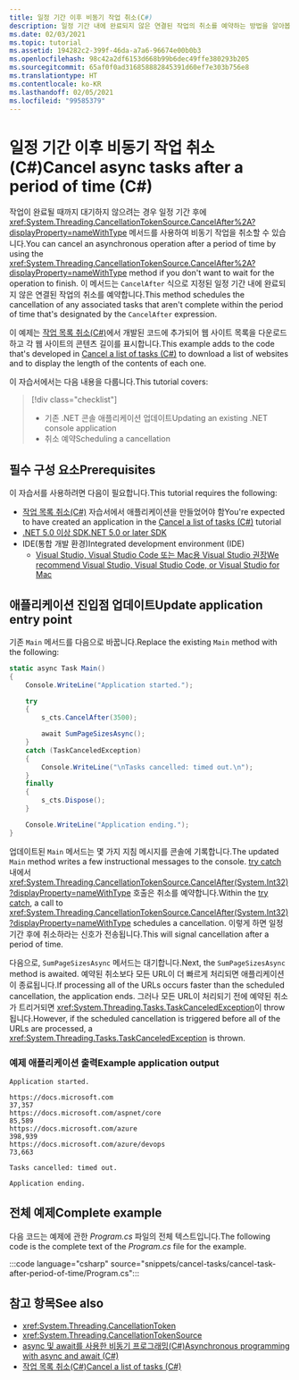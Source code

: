 ```yaml
---
title: 일정 기간 이후 비동기 작업 취소(C#)
description: 일정 기간 내에 완료되지 않은 연결된 작업의 취소를 예약하는 방법을 알아봅니다.
ms.date: 02/03/2021
ms.topic: tutorial
ms.assetid: 194282c2-399f-46da-a7a6-96674e00b0b3
ms.openlocfilehash: 98c42a2df6153d668b99b6dec49ffe380293b205
ms.sourcegitcommit: 65af0f0ad316858882845391d60ef7e303b756e8
ms.translationtype: HT
ms.contentlocale: ko-KR
ms.lasthandoff: 02/05/2021
ms.locfileid: "99585379"
---
```

# <a name="cancel-async-tasks-after-a-period-of-time-c"></a><span data-ttu-id="7e3bc-103">일정 기간 이후 비동기 작업 취소(C#)</span><span class="sxs-lookup"><span data-stu-id="7e3bc-103">Cancel async tasks after a period of time (C#)</span></span>

<span data-ttu-id="7e3bc-104">작업이 완료될 때까지 대기하지 않으려는 경우 일정 기간 후에 <xref:System.Threading.CancellationTokenSource.CancelAfter%2A?displayProperty=nameWithType> 메서드를 사용하여 비동기 작업을 취소할 수 있습니다.</span><span class="sxs-lookup"><span data-stu-id="7e3bc-104">You can cancel an asynchronous operation after a period of time by using the <xref:System.Threading.CancellationTokenSource.CancelAfter%2A?displayProperty=nameWithType> method if you don't want to wait for the operation to finish.</span></span> <span data-ttu-id="7e3bc-105">이 메서드는 `CancelAfter` 식으로 지정된 일정 기간 내에 완료되지 않은 연결된 작업의 취소를 예약합니다.</span><span class="sxs-lookup"><span data-stu-id="7e3bc-105">This method schedules the cancellation of any associated tasks that aren't complete within the period of time that's designated by the `CancelAfter` expression.</span></span>

<span data-ttu-id="7e3bc-106">이 예제는 [작업 목록 취소(C#)](cancel-an-async-task-or-a-list-of-tasks.md)에서 개발된 코드에 추가되어 웹 사이트 목록을 다운로드하고 각 웹 사이트의 콘텐츠 길이를 표시합니다.</span><span class="sxs-lookup"><span data-stu-id="7e3bc-106">This example adds to the code that's developed in [Cancel a list of tasks (C#)](cancel-an-async-task-or-a-list-of-tasks.md) to download a list of websites and to display the length of the contents of each one.</span></span>

<span data-ttu-id="7e3bc-107">이 자습서에서는 다음 내용을 다룹니다.</span><span class="sxs-lookup"><span data-stu-id="7e3bc-107">This tutorial covers:</span></span>

> [!div class="checklist"]
>
> - <span data-ttu-id="7e3bc-108">기존 .NET 콘솔 애플리케이션 업데이트</span><span class="sxs-lookup"><span data-stu-id="7e3bc-108">Updating an existing .NET console application</span></span>
> - <span data-ttu-id="7e3bc-109">취소 예약</span><span class="sxs-lookup"><span data-stu-id="7e3bc-109">Scheduling a cancellation</span></span>

## <a name="prerequisites"></a><span data-ttu-id="7e3bc-110">필수 구성 요소</span><span class="sxs-lookup"><span data-stu-id="7e3bc-110">Prerequisites</span></span>

<span data-ttu-id="7e3bc-111">이 자습서를 사용하려면 다음이 필요합니다.</span><span class="sxs-lookup"><span data-stu-id="7e3bc-111">This tutorial requires the following:</span></span>

- <span data-ttu-id="7e3bc-112">[작업 목록 취소(C#)](cancel-an-async-task-or-a-list-of-tasks.md) 자습서에서 애플리케이션을 만들었어야 함</span><span class="sxs-lookup"><span data-stu-id="7e3bc-112">You're expected to have created an application in the [Cancel a list of tasks (C#)](cancel-an-async-task-or-a-list-of-tasks.md) tutorial</span></span>
- [<span data-ttu-id="7e3bc-113">.NET 5.0 이상 SDK</span><span class="sxs-lookup"><span data-stu-id="7e3bc-113">.NET 5.0 or later SDK</span></span>](https://dotnet.microsoft.com/download/dotnet/5.0)
- <span data-ttu-id="7e3bc-114">IDE(통합 개발 환경)</span><span class="sxs-lookup"><span data-stu-id="7e3bc-114">Integrated development environment (IDE)</span></span>
  - [<span data-ttu-id="7e3bc-115">Visual Studio, Visual Studio Code 또는 Mac용 Visual Studio 권장</span><span class="sxs-lookup"><span data-stu-id="7e3bc-115">We recommend Visual Studio, Visual Studio Code, or Visual Studio for Mac</span></span>](https://visualstudio.microsoft.com)

## <a name="update-application-entry-point"></a><span data-ttu-id="7e3bc-116">애플리케이션 진입점 업데이트</span><span class="sxs-lookup"><span data-stu-id="7e3bc-116">Update application entry point</span></span>

<span data-ttu-id="7e3bc-117">기존 `Main` 메서드를 다음으로 바꿉니다.</span><span class="sxs-lookup"><span data-stu-id="7e3bc-117">Replace the existing `Main` method with the following:</span></span>

```csharp
static async Task Main()
{
    Console.WriteLine("Application started.");

    try
    {
        s_cts.CancelAfter(3500);

        await SumPageSizesAsync();
    }
    catch (TaskCanceledException)
    {
        Console.WriteLine("\nTasks cancelled: timed out.\n");
    }
    finally
    {
        s_cts.Dispose();
    }

    Console.WriteLine("Application ending.");
}
```

<span data-ttu-id="7e3bc-118">업데이트된 `Main` 메서드는 몇 가지 지침 메시지를 콘솔에 기록합니다.</span><span class="sxs-lookup"><span data-stu-id="7e3bc-118">The updated `Main` method writes a few instructional messages to the console.</span></span> <span data-ttu-id="7e3bc-119">[try catch](../../../language-reference/keywords/try-catch.md) 내에서 <xref:System.Threading.CancellationTokenSource.CancelAfter(System.Int32)?displayProperty=nameWithType> 호출은 취소를 예약합니다.</span><span class="sxs-lookup"><span data-stu-id="7e3bc-119">Within the [try catch](../../../language-reference/keywords/try-catch.md), a call to <xref:System.Threading.CancellationTokenSource.CancelAfter(System.Int32)?displayProperty=nameWithType> schedules a cancellation.</span></span> <span data-ttu-id="7e3bc-120">이렇게 하면 일정 기간 후에 취소하라는 신호가 전송됩니다.</span><span class="sxs-lookup"><span data-stu-id="7e3bc-120">This will signal cancellation after a period of time.</span></span>

<span data-ttu-id="7e3bc-121">다음으로, `SumPageSizesAsync` 메서드는 대기합니다.</span><span class="sxs-lookup"><span data-stu-id="7e3bc-121">Next, the `SumPageSizesAsync` method is awaited.</span></span> <span data-ttu-id="7e3bc-122">예약된 취소보다 모든 URL이 더 빠르게 처리되면 애플리케이션이 종료됩니다.</span><span class="sxs-lookup"><span data-stu-id="7e3bc-122">If processing all of the URLs occurs faster than the scheduled cancellation, the application ends.</span></span> <span data-ttu-id="7e3bc-123">그러나 모든 URL이 처리되기 전에 예약된 취소가 트리거되면 <xref:System.Threading.Tasks.TaskCanceledException>이 throw됩니다.</span><span class="sxs-lookup"><span data-stu-id="7e3bc-123">However, if the scheduled cancellation is triggered before all of the URLs are processed, a <xref:System.Threading.Tasks.TaskCanceledException> is thrown.</span></span>

### <a name="example-application-output"></a><span data-ttu-id="7e3bc-124">예제 애플리케이션 출력</span><span class="sxs-lookup"><span data-stu-id="7e3bc-124">Example application output</span></span>

```console
Application started.

https://docs.microsoft.com                                       37,357
https://docs.microsoft.com/aspnet/core                           85,589
https://docs.microsoft.com/azure                                398,939
https://docs.microsoft.com/azure/devops                          73,663

Tasks cancelled: timed out.

Application ending.
```

## <a name="complete-example"></a><span data-ttu-id="7e3bc-125">전체 예제</span><span class="sxs-lookup"><span data-stu-id="7e3bc-125">Complete example</span></span>

<span data-ttu-id="7e3bc-126">다음 코드는 예제에 관한 *Program.cs* 파일의 전체 텍스트입니다.</span><span class="sxs-lookup"><span data-stu-id="7e3bc-126">The following code is the complete text of the *Program.cs* file for the example.</span></span>

:::code language="csharp" source="snippets/cancel-tasks/cancel-task-after-period-of-time/Program.cs":::

## <a name="see-also"></a><span data-ttu-id="7e3bc-127">참고 항목</span><span class="sxs-lookup"><span data-stu-id="7e3bc-127">See also</span></span>

- <xref:System.Threading.CancellationToken>
- <xref:System.Threading.CancellationTokenSource>
- [<span data-ttu-id="7e3bc-128">async 및 await를 사용한 비동기 프로그래밍(C#)</span><span class="sxs-lookup"><span data-stu-id="7e3bc-128">Asynchronous programming with async and await (C#)</span></span>](index.md)
- [<span data-ttu-id="7e3bc-129">작업 목록 취소(C#)</span><span class="sxs-lookup"><span data-stu-id="7e3bc-129">Cancel a list of tasks (C#)</span></span>](cancel-an-async-task-or-a-list-of-tasks.md)
